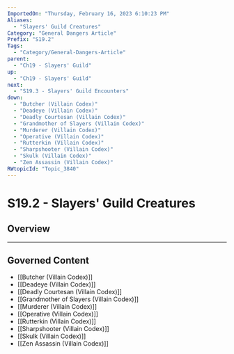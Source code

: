```yaml
---
ImportedOn: "Thursday, February 16, 2023 6:10:23 PM"
Aliases:
  - "Slayers' Guild Creatures"
Category: "General Dangers Article"
Prefix: "S19.2"
Tags:
  - "Category/General-Dangers-Article"
parent:
  - "Ch19 - Slayers' Guild"
up:
  - "Ch19 - Slayers' Guild"
next:
  - "S19.3 - Slayers' Guild Encounters"
down:
  - "Butcher (Villain Codex)"
  - "Deadeye (Villain Codex)"
  - "Deadly Courtesan (Villain Codex)"
  - "Grandmother of Slayers (Villain Codex)"
  - "Murderer (Villain Codex)"
  - "Operative (Villain Codex)"
  - "Rutterkin (Villain Codex)"
  - "Sharpshooter (Villain Codex)"
  - "Skulk (Villain Codex)"
  - "Zen Assassin (Villain Codex)"
RWtopicId: "Topic_3840"
---
```

# S19.2 - Slayers' Guild Creatures
## Overview
---
## Governed Content
- [[Butcher (Villain Codex)]]
- [[Deadeye (Villain Codex)]]
- [[Deadly Courtesan (Villain Codex)]]
- [[Grandmother of Slayers (Villain Codex)]]
- [[Murderer (Villain Codex)]]
- [[Operative (Villain Codex)]]
- [[Rutterkin (Villain Codex)]]
- [[Sharpshooter (Villain Codex)]]
- [[Skulk (Villain Codex)]]
- [[Zen Assassin (Villain Codex)]]

